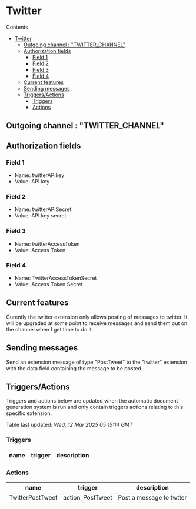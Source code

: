<!-- this file will be auto updated for triggers and actions when the apidocs automatic
document builder is run.
To have the triggers and actions inserted do not remove the tags 'ReplaceTAGFor...' below
To run go to 'StreamRoller\docs\apidocs' and run 'node readmebuilder.mjs'
The script will parse files in the extensions directory looking for "triggersandactions ="
if found it will attempt to load hte file and use the exported 'triggersandactions' variable
to create the tables shown in the parsed README.md files
This was the only way I could find to autoupdate the triggers and actions lists
 -->

# Twitter

Contents

- [Twitter](#twitter)
  - [Outgoing channel : "TWITTER\_CHANNEL"](#outgoing-channel--twitter_channel)
  - [Authorization fields](#authorization-fields)
    - [Field 1](#field-1)
    - [Field 2](#field-2)
    - [Field 3](#field-3)
    - [Field 4](#field-4)
  - [Current features](#current-features)
  - [Sending messages](#sending-messages)
  - [Triggers/Actions](#triggersactions)
    - [Triggers](#triggers)
    - [Actions](#actions)
## Outgoing channel : "TWITTER_CHANNEL"

## Authorization fields

### Field 1

- Name: twitterAPIkey
- Value: API key

### Field 2

- Name: twitterAPISecret
- Value: API key secret

### Field 3

- Name: twitterAccessToken
- Value: Access Token

### Field 4

- Name: TwitterAccessTokenSecret
- Value: Access Token Secret

## Current features

Curently the twitter extension only allows posting of messages to twitter. It will be upgraded at some point to receive messages and send them out on the channel when I get time to do it.

## Sending messages

Send an extension message of type "PostTweet" to the "twitter" extension with the data field containing the message to be posted.

## Triggers/Actions



Triggers and actions below are updated when the automatic document generation system is run and only contain triggers actions relating to this specific extension.

Table last updated: *Wed, 12 Mar 2025 05:15:14 GMT*

### Triggers

| name | trigger | description |
| --- | --- | --- |


### Actions

| name | trigger | description |
| --- | --- | --- |
| TwitterPostTweet | action_PostTweet | Post a message to twtter |

